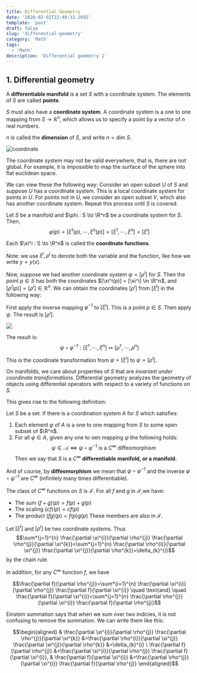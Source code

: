 ```yaml
---
title: Differential Geometry
date: '2020-02-02T22:40:32.169Z'
template: 'post'
draft: false
slug: 'differential-geometry'
category: 'Math'
tags:
  - 'Math'
description: 'Differential geometry 1'
---
```


## 1. Differential geometry

A **differentiable manifold** is a set $S$ with a coordinate system. The elements of $S$ are called **points**.

$S$ must also have a **coordinate system**. A coordinate system is a one to one mapping from $S \to \mathbb{R}^n$, which allows us to specify a point by a vector of $n$ real numbers.

$n$ is called the **dimension** of $S$, and write $n = \text{dim }S$.

![coordinate](https://cdn.mathpix.com/snip/images/YkivCUuLsNhXM7qGYv0-MjBCl_11ZlagxUNZodeRuX8.original.fullsize.png 'coordinate')

The coordinate system may not be valid everywhere, that is, there are not global. For example, it is impossible to map the surface of the sphere into flat euclidean space.

We can view these the following way: Consider an open subset $U$ of $S$ and suppose $U$ has a coordinate system. This is a local coordinate system for points in $U$. For points not in $U$, we consider an open subset $V$, which also has another coordinate system. Repeat this process until $S$ is covered.

Let $S$ be a manifold and $\phi : S \to \R^n$ be a coordinate system for $S$. Then, $$\varphi(p)=\left[\xi^{1}(p), \cdots, \xi^{n}(p)\right]=\left[\xi^{1}, \cdots, \xi^{n}\right] = [\xi^i]$$

Each $\xi^i : S \to \R^n$ is called the **coordinate functions**.

Note: we use $\xi^i, \rho^i$ to denote both the variable and the function, like how we write $y = y(x)$.

Now, suppose we had another coordinate system $\psi = [\rho^i]$ for $S$. Then the point $p \in S$ has both the coordinates $[\xi^i(p)] = [\xi^i] \in \R^n$, and $\left[\rho^{i}(p)\right]=\left[\rho^{i}\right] \in \mathbb{R}^{n}$. We can obtain the coordinates $[\rho^i]$ from $[\xi^i]$ in the following way:

First apply the inverse mapping $\varphi^{-1}$ to $[\xi^i]$. This is a point $p \in S$. Then apply $\psi$. The result is $[\rho^i]$.

![](https://cdn.mathpix.com/snip/images/w69fTMZ2qKk16_2V_IzGrf9kvutRKHjybfXP8m42fRI.original.fullsize.png)

The result is: $$\psi \circ \varphi^{-1}:\left[\xi^{1}, \cdots, \xi^{n}\right] \mapsto\left[\rho^{1}, \cdots, \rho^{n}\right]$$

This is the coordinate transformation from $\varphi=\left[\xi^{i}\right]$ to $\psi=\left[\rho^{i}\right]$.

On manifolds, we care about properties of $S$ that are _invariant under coordinate transformations._ Differential geometry analyzes the geometry of objects using differential operators with respect to a variety of functions on $S$.

This gives rise to the following definition:

Let $S$ be a set. If there is a coordination system $A$ for $S$ which satisfies:

1. Each element $\varphi$ of $A$ is a one to one mapping from $S$ to some open subset of $\R^n$.
2. For all $\varphi \in A$, given any one to oen mapping $\psi$ the following holds: $$ \psi \in \mathcal{A} \Longleftrightarrow \psi \circ \varphi^{-1} \text { is a } C^{\infty} \text { diffeomorphism }$$
   Then we say that $S$ is a $C^\infty$ **differentiable manifold, or a manifold.**

And of course, by **diffeomorphism** we mean that $\psi \circ \varphi^{-1}$ and the inverse $\varphi \circ \psi^{-1}$ are $C^\infty$ (infinitely many times differentiable).

The class of $C^\infty$ functions on $S$ is $\mathcal{F}$. For all $f$ and $g$ in $\mathcal{F}$,we have:

- The sum $(f+g)(p) = f(p) + g(p)$
- The scaling $(cf)(p) = cf(p)$
- The product $(fg)(p) = f(p) g(p)$ These members are also in $\mathcal{F}$.

Let $[\xi^i]$ and $[\rho^i]$ be two coordinate systems. Thus $$\sum*{j=1}^{n} \frac{\partial \xi^{i}}{\partial \rho^{j}} \frac{\partial \rho^{j}}{\partial \xi^{k}}=\sum*{j=1}^{n} \frac{\partial \rho^{i}}{\partial \xi^{j}} \frac{\partial \xi^{j}}{\partial \rho^{k}}=\delta_{k}^{i}$$ by the chain rule.

In addition, for any $C^\infty$ function $f$, we have

$$\frac{\partial f}{\partial \rho^{j}}=\sum*{i=1}^{n} \frac{\partial \xi^{i}}{\partial \rho^{j}} \frac{\partial f}{\partial \xi^{i}} \quad \text{and} \quad \frac{\partial f}{\partial \xi^{i}}=\sum*{j=1}^{n} \frac{\partial \rho^{j}}{\partial \xi^{i}} \frac{\partial f}{\partial \rho^{j}}$$

Einstein summation says that when we sum over two indicies, it is not confusing to remove the summation. We can write them like this:

$$\begin{aligned} & \frac{\partial \xi^{i}}{\partial \rho^{j}} \frac{\partial \rho^{j}}{\partial \xi^{k}} &=\frac{\partial \rho^{i}}{\partial \xi^{j}} \frac{\partial \xi^{j}}{\partial \rho^{k}} &=\delta_{k}^{i} \ \frac{\partial f}{\partial \rho^{j}} &=\frac{\partial \xi^{i}}{\partial \rho^{j}} \frac{\partial f}{\partial \xi^{i}}, & \frac{\partial f}{\partial \xi^{i}} &=\frac{\partial \rho^{j}}{\partial \xi^{i}} \frac{\partial f}{\partial \rho^{j}} \end{aligned}$$

